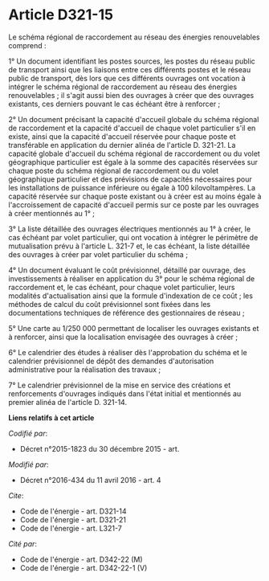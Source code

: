 # Article D321-15

Le schéma régional de raccordement au réseau des énergies renouvelables comprend : 

1° Un document identifiant les postes sources, les postes du réseau public de transport ainsi que les liaisons entre ces
différents postes et le réseau public de transport, dès lors que ces différents ouvrages ont vocation à intégrer le schéma
régional de raccordement au réseau des énergies renouvelables ; il s'agit aussi bien des ouvrages à créer que des ouvrages
existants, ces derniers pouvant le cas échéant être à renforcer ; 

2° Un document précisant la capacité d'accueil globale du schéma régional de raccordement et la capacité d'accueil de chaque
volet particulier s'il en existe, ainsi que la capacité d'accueil réservée pour chaque poste et transférable en application
du dernier alinéa de l'article D. 321-21. La capacité globale d'accueil du schéma régional de raccordement ou du volet
géographique particulier est égale à la somme des capacités réservées sur chaque poste du schéma régional de raccordement ou
du volet géographique particulier et des prévisions de capacités nécessaires pour les installations de puissance inférieure
ou égale à 100 kilovoltampères. La capacité réservée sur chaque poste existant ou à créer est au moins égale à
l'accroissement de capacité d'accueil permis sur ce poste par les ouvrages à créer mentionnés au 1° ; 

3° La liste détaillée des ouvrages électriques mentionnés au 1° à créer, le cas échéant par volet particulier, qui ont
vocation à intégrer le périmètre de mutualisation prévu à l'article L. 321-7 et, le cas échéant, la liste détaillée des
ouvrages à créer par volet particulier du schéma ; 

4° Un document évaluant le coût prévisionnel, détaillé par ouvrage, des investissements à réaliser en application du 3° pour
le schéma régional de raccordement et, le cas échéant, pour chaque volet particulier, leurs modalités d'actualisation ainsi
que la formule d'indexation de ce coût ; les méthodes de calcul du coût prévisionnel sont fixées dans les documentations
techniques de référence des gestionnaires de réseau ; 

5° Une carte au 1/250 000 permettant de localiser les ouvrages existants et à renforcer, ainsi que la localisation envisagée
des ouvrages à créer ; 

6° Le calendrier des études à réaliser dès l'approbation du schéma et le calendrier prévisionnel de dépôt des demandes
d'autorisation administrative pour la réalisation des travaux ; 

7° Le calendrier prévisionnel de la mise en service des créations et renforcements d'ouvrages indiqués dans l'état initial et
mentionnés au premier alinéa de l'article D. 321-14.

**Liens relatifs à cet article**

_Codifié par_:

  - Décret n°2015-1823 du 30 décembre 2015 - art.

_Modifié par_:

  - Décret n°2016-434 du 11 avril 2016 - art. 4

_Cite_:

  - Code de l'énergie - art. D321-14
  - Code de l'énergie - art. D321-21
  - Code de l'énergie - art. L321-7

_Cité par_:

  - Code de l'énergie - art. D342-22 (M)
  - Code de l'énergie - art. D342-22-1 (V)
